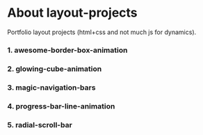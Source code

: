 # About layout-projects
Portfolio layout projects (html+css and not much js for dynamics).

### 1. awesome-border-box-animation
### 2. glowing-cube-animation
### 3. magic-navigation-bars
### 4. progress-bar-line-animation
### 5. radial-scroll-bar
